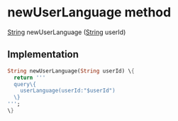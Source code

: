 


# newUserLanguage method








[String](https:api.flutter.dev/flutter/dart-core/String-class.html) newUserLanguage
([String](https:api.flutter.dev/flutter/dart-core/String-class.html) userId)








## Implementation

```dart
String newUserLanguage(String userId) \{
  return '''
  query\{
    userLanguage(userId:"$userId")
  \}
''';
\}
```







